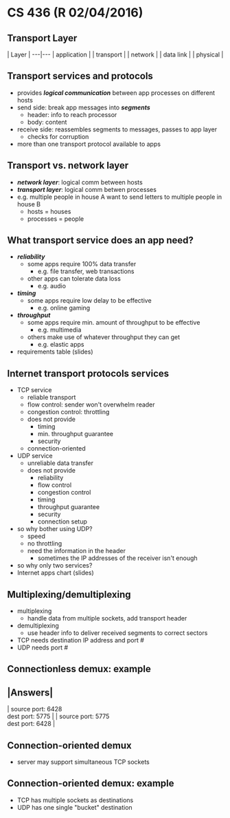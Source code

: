 # CS 436 (R 02/04/2016)

## Transport Layer

| Layer |
---|---
| application |
| transport | 
| network |
| data link |
| physical |

## Transport services and protocols

- provides ***logical communication*** between app processes on different hosts
- send side: break app messages into ***segments***
	- header: info to reach processor
	- body: content
- receive side: reassembles segments to messages, passes to app layer
	- checks for corruption
- more than one transport protocol available to apps

## Transport vs. network layer

- ***network layer***: logical comm between hosts
- ***transport layer***: logical comm betwen processes
- e.g. multiple people in house A want to send letters to multiple people in house B
	- hosts = houses
	- processes = people

## What transport service does an app need?

- ***reliability***
	- some apps require 100% data transfer
		- e.g. file transfer, web transactions
	- other apps can tolerate data loss
		- e.g. audio
- ***timing***
	- some apps require low delay to be effective
		- e.g. online gaming
- ***throughput***
	- some apps require min. amount of throughput to be effective
		- e.g. multimedia
	- others make use of whatever throughput they can get
		- e.g. elastic apps
- requirements table (slides)

## Internet transport protocols services

- TCP service
	- reliable transport
	- flow control: sender won't overwhelm reader
	- congestion control: throttling
	- does not provide
		- timing
		- min. throughput guarantee
		- security
	- connection-oriented
- UDP service
	- unreliable data transfer
	- does not provide
		- reliability
		- flow control
		- congestion control
		- timing
		- throughput guarantee
		- security
		- connection setup
- so why bother using UDP?
	- speed
	- no throttling
	- need the information in the header
		- sometimes the IP addresses of the receiver isn't enough
- so why only two services?
- Internet apps chart (slides)

## Multiplexing/demultiplexing

- multiplexing
	- handle data from multiple sockets, add transport header
- demultiplexing
	- use header info to deliver received segments to correct sectors
- TCP needs destination IP address and port #
- UDP needs port #

## Connectionless demux: example

|Answers|
---
| source port: 6428 <br> dest port: 5775 |
| source port: 5775 <br> dest port: 6428 |

## Connection-oriented demux

- server may support simultaneous TCP sockets

## Connection-oriented demux: example

- TCP has multiple sockets as destinations
- UDP has one single "bucket" destination